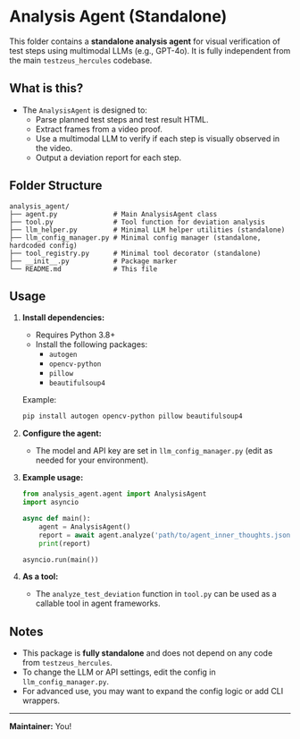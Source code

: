 # Analysis Agent (Standalone)

This folder contains a **standalone analysis agent** for visual verification of test steps using multimodal LLMs (e.g., GPT-4o). It is fully independent from the main `testzeus_hercules` codebase.

## What is this?

- The `AnalysisAgent` is designed to:
  - Parse planned test steps and test result HTML.
  - Extract frames from a video proof.
  - Use a multimodal LLM to verify if each step is visually observed in the video.
  - Output a deviation report for each step.

## Folder Structure

```
analysis_agent/
├── agent.py              # Main AnalysisAgent class
├── tool.py               # Tool function for deviation analysis
├── llm_helper.py         # Minimal LLM helper utilities (standalone)
├── llm_config_manager.py # Minimal config manager (standalone, hardcoded config)
├── tool_registry.py      # Minimal tool decorator (standalone)
├── __init__.py           # Package marker
└── README.md             # This file
```

## Usage

1. **Install dependencies:**

   - Requires Python 3.8+
   - Install the following packages:
     - `autogen`
     - `opencv-python`
     - `pillow`
     - `beautifulsoup4`

   Example:

   ```bash
   pip install autogen opencv-python pillow beautifulsoup4
   ```
2. **Configure the agent:**

   - The model and API key are set in `llm_config_manager.py` (edit as needed for your environment).
3. **Example usage:**

   ```python
   from analysis_agent.agent import AnalysisAgent
   import asyncio

   async def main():
       agent = AnalysisAgent()
       report = await agent.analyze('path/to/agent_inner_thoughts.json', 'path/to/test.feature_result.html')
       print(report)

   asyncio.run(main())
   ```
4. **As a tool:**

   - The `analyze_test_deviation` function in `tool.py` can be used as a callable tool in agent frameworks.

## Notes

- This package is **fully standalone** and does not depend on any code from `testzeus_hercules`.
- To change the LLM or API settings, edit the config in `llm_config_manager.py`.
- For advanced use, you may want to expand the config logic or add CLI wrappers.

---

**Maintainer:** You!
